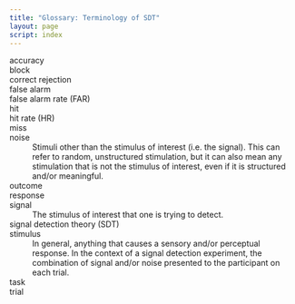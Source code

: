 ```yaml
---
title: "Glossary: Terminology of SDT"
layout: page
script: index
---
```


<dl>
  <dt>accuracy</dt>
  <dd></dd>

  <dt>block</dt>
  <dd></dd>

  <dt>correct rejection</dt>
  <dd></dd>

  <dt>false alarm</dt>
  <dd></dd>

  <dt>false alarm rate (FAR)</dt>
  <dd></dd>

  <dt>hit</dt>
  <dd></dd>

  <dt>hit rate (HR)</dt>
  <dd></dd>

  <dt>miss</dt>
  <dd></dd>

  <dt>noise</dt>
  <dd>Stimuli other than the stimulus of interest (i.e. the signal). This can refer to random, unstructured stimulation, but it can also mean any stimulation that is not the stimulus of interest, even if it is structured and/or meaningful.</dd>

  <dt>outcome</dt>
  <dd></dd>

  <dt>response</dt>
  <dd></dd>

  <dt>signal</dt>
  <dd>The stimulus of interest that one is trying to detect.</dd>

  <dt>signal detection theory (SDT)</dt>
  <dd></dd>

  <dt>stimulus</dt>
  <dd>In general, anything that causes a sensory and/or perceptual response. In the context of a
  signal detection experiment, the combination of signal and/or noise presented to the participant
  on each trial.</dd>

  <dt>task</dt>
  <dd></dd>

  <dt>trial</dt>
  <dd></dd>
</dl>
